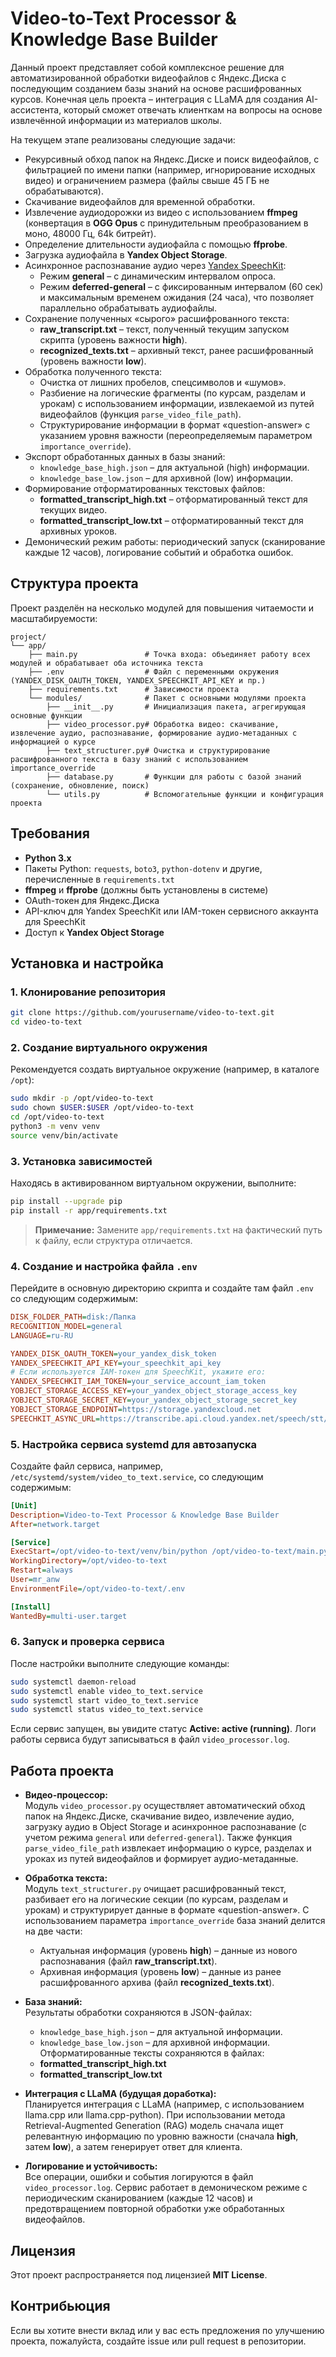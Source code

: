# Video-to-Text Processor & Knowledge Base Builder

Данный проект представляет собой комплексное решение для автоматизированной обработки видеофайлов с Яндекс.Диска с последующим созданием базы знаний на основе расшифрованных курсов. Конечная цель проекта – интеграция с LLaMA для создания AI-ассистента, который сможет отвечать клиенткам на вопросы на основе извлечённой информации из материалов школы.

На текущем этапе реализованы следующие задачи:
- Рекурсивный обход папок на Яндекс.Диске и поиск видеофайлов, с фильтрацией по имени папки (например, игнорирование исходных видео) и ограничением размера (файлы свыше 45 ГБ не обрабатываются).
- Скачивание видеофайлов для временной обработки.
- Извлечение аудиодорожки из видео с использованием **ffmpeg** (конвертация в **OGG Opus** с принудительным преобразованием в моно, 48000 Гц, 64k битрейт).
- Определение длительности аудиофайла с помощью **ffprobe**.
- Загрузка аудиофайла в **Yandex Object Storage**.
- Асинхронное распознавание аудио через [Yandex SpeechKit](https://cloud.yandex.ru/services/speechkit):
  - Режим **general** – с динамическим интервалом опроса.
  - Режим **deferred-general** – с фиксированным интервалом (60 сек) и максимальным временем ожидания (24 часа), что позволяет параллельно обрабатывать аудиофайлы.
- Сохранение полученных «сырого» расшифрованного текста:
  - **raw_transcript.txt** – текст, полученный текущим запуском скрипта (уровень важности **high**).
  - **recognized_texts.txt** – архивный текст, ранее расшифрованный (уровень важности **low**).
- Обработка полученного текста:
  - Очистка от лишних пробелов, спецсимволов и «шумов».
  - Разбиение на логические фрагменты (по курсам, разделам и урокам) с использованием информации, извлекаемой из путей видеофайлов (функция `parse_video_file_path`).
  - Структурирование информации в формат «question-answer» с указанием уровня важности (переопределяемым параметром `importance_override`).
- Экспорт обработанных данных в базы знаний:
  - `knowledge_base_high.json` – для актуальной (high) информации.
  - `knowledge_base_low.json` – для архивной (low) информации.
- Формирование отформатированных текстовых файлов:
  - **formatted_transcript_high.txt** – отформатированный текст для текущих видео.
  - **formatted_transcript_low.txt** – отформатированный текст для архивных уроков.
- Демонический режим работы: периодический запуск (сканирование каждые 12 часов), логирование событий и обработка ошибок.

## Структура проекта

Проект разделён на несколько модулей для повышения читаемости и масштабируемости:

```
project/
└── app/
    ├── main.py               # Точка входа: объединяет работу всех модулей и обрабатывает оба источника текста
    ├── .env                  # Файл с переменными окружения (YANDEX_DISK_OAUTH_TOKEN, YANDEX_SPEECHKIT_API_KEY и пр.)
    ├── requirements.txt      # Зависимости проекта
    └── modules/              # Пакет с основными модулями проекта
        ├── __init__.py       # Инициализация пакета, агрегирующая основные функции
        ├── video_processor.py# Обработка видео: скачивание, извлечение аудио, распознавание, формирование аудио-метаданных с информацией о курсе
        ├── text_structurer.py# Очистка и структурирование расшифрованного текста в базу знаний с использованием importance_override
        ├── database.py       # Функции для работы с базой знаний (сохранение, обновление, поиск)
        └── utils.py          # Вспомогательные функции и конфигурация проекта
```

## Требования

- **Python 3.x**
- Пакеты Python: `requests`, `boto3`, `python-dotenv` и другие, перечисленные в `requirements.txt`
- **ffmpeg** и **ffprobe** (должны быть установлены в системе)
- OAuth-токен для Яндекс.Диска
- API-ключ для Yandex SpeechKit или IAM-токен сервисного аккаунта для SpeechKit
- Доступ к **Yandex Object Storage**

## Установка и настройка

### 1. Клонирование репозитория

```bash
git clone https://github.com/yourusername/video-to-text.git
cd video-to-text
```

### 2. Создание виртуального окружения

Рекомендуется создать виртуальное окружение (например, в каталоге `/opt`):

```bash
sudo mkdir -p /opt/video-to-text
sudo chown $USER:$USER /opt/video-to-text
cd /opt/video-to-text
python3 -m venv venv
source venv/bin/activate
```

### 3. Установка зависимостей

Находясь в активированном виртуальном окружении, выполните:

```bash
pip install --upgrade pip
pip install -r app/requirements.txt
```

> **Примечание:** Замените `app/requirements.txt` на фактический путь к файлу, если структура отличается.

### 4. Создание и настройка файла `.env`

Перейдите в основную директорию скрипта и создайте там файл `.env` со следующим содержимым:

```ini
DISK_FOLDER_PATH=disk:/Папка
RECOGNITION_MODEL=general
LANGUAGE=ru-RU

YANDEX_DISK_OAUTH_TOKEN=your_yandex_disk_token
YANDEX_SPEECHKIT_API_KEY=your_speechkit_api_key
# Если используется IAM-токен для SpeechKit, укажите его:
YANDEX_SPEECHKIT_IAM_TOKEN=your_service_account_iam_token
YOBJECT_STORAGE_ACCESS_KEY=your_yandex_object_storage_access_key
YOBJECT_STORAGE_SECRET_KEY=your_yandex_object_storage_secret_key
YOBJECT_STORAGE_ENDPOINT=https://storage.yandexcloud.net
SPEECHKIT_ASYNC_URL=https://transcribe.api.cloud.yandex.net/speech/stt/v2/longRunningRecognize
```

### 5. Настройка сервиса systemd для автозапуска

Создайте файл сервиса, например, `/etc/systemd/system/video_to_text.service`, со следующим содержимым:

```ini
[Unit]
Description=Video-to-Text Processor & Knowledge Base Builder
After=network.target

[Service]
ExecStart=/opt/video-to-text/venv/bin/python /opt/video-to-text/main.py
WorkingDirectory=/opt/video-to-text
Restart=always
User=mr_anw
EnvironmentFile=/opt/video-to-text/.env

[Install]
WantedBy=multi-user.target
```

### 6. Запуск и проверка сервиса

После настройки выполните следующие команды:

```bash
sudo systemctl daemon-reload
sudo systemctl enable video_to_text.service
sudo systemctl start video_to_text.service
sudo systemctl status video_to_text.service
```

Если сервис запущен, вы увидите статус **Active: active (running)**. Логи работы сервиса будут записываться в файл `video_processor.log`.

## Работа проекта

- **Видео-процессор:**  
  Модуль `video_processor.py` осуществляет автоматический обход папок на Яндекс.Диске, скачивание видео, извлечение аудио, загрузку аудио в Object Storage и асинхронное распознавание (с учетом режима `general` или `deferred-general`). Также функция `parse_video_file_path` извлекает информацию о курсе, разделах и уроках из путей видеофайлов и формирует аудио-метаданные.

- **Обработка текста:**  
  Модуль `text_structurer.py` очищает расшифрованный текст, разбивает его на логические секции (по курсам, разделам и урокам) и структурирует данные в формате «question-answer». С использованием параметра `importance_override` база знаний делится на две части:
  - Актуальная информация (уровень **high**) – данные из нового распознавания (файл **raw_transcript.txt**).
  - Архивная информация (уровень **low**) – данные из ранее расшифрованного архива (файл **recognized_texts.txt**).

- **База знаний:**  
  Результаты обработки сохраняются в JSON-файлах:
  - `knowledge_base_high.json` – для актуальной информации.
  - `knowledge_base_low.json` – для архивной информации.
  Отформатированные тексты сохраняются в файлах:
  - **formatted_transcript_high.txt**
  - **formatted_transcript_low.txt**

- **Интеграция с LLaMA (будущая доработка):**  
  Планируется интеграция с LLaMA (например, с использованием llama.cpp или llama.cpp-python). При использовании метода Retrieval-Augmented Generation (RAG) модель сначала ищет релевантную информацию по уровню важности (сначала **high**, затем **low**), а затем генерирует ответ для клиента.

- **Логирование и устойчивость:**  
  Все операции, ошибки и события логируются в файл `video_processor.log`. Сервис работает в демоническом режиме с периодическим сканированием (каждые 12 часов) и предотвращением повторной обработки уже обработанных видеофайлов.

## Лицензия

Этот проект распространяется под лицензией **MIT License**.

## Контрибьюция

Если вы хотите внести вклад или у вас есть предложения по улучшению проекта, пожалуйста, создайте issue или pull request в репозитории.